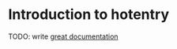 # Introduction to hotentry

TODO: write [great documentation](http://jacobian.org/writing/what-to-write/)
